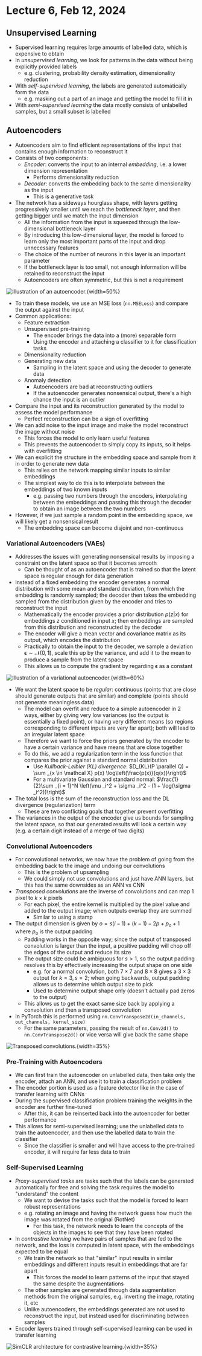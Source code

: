 # Lecture 6, Feb 12, 2024

## Unsupervised Learning

* Supervised learning requires large amounts of labelled data, which is expensive to obtain
* In *unsupervised learning*, we look for patterns in the data without being explicitly provided labels
	* e.g. clustering, probability density estimation, dimensionality reduction
* With *self-supervised learning*, the labels are generated automatically form the data
	* e.g. masking out a part of an image and getting the model to fill it in
* With *semi-supervised learning* the data mostly consists of unlabelled samples, but a small subset is labelled

## Autoencoders

* Autoencoders aim to find efficient representations of the input that contains enough information to reconstruct it
* Consists of two components:
	* *Encoder*: converts the input to an internal *embedding*, i.e. a lower dimension representation
		* Performs dimensionality reduction
	* *Decoder*: converts the embedding back to the same dimensionality as the input
		* This is a generative task
* The network has a sideways hourglass shape, with layers getting progressively smaller until we reach the *bottleneck layer*, and then getting bigger until we match the input dimension
	* All the information from the input is squeezed through the low-dimensional bottleneck layer
	* By introducing this low-dimensional layer, the model is forced to learn only the most important parts of the input and drop unnecessary features
	* The choice of the number of neurons in this layer is an important parameter
	* If the bottleneck layer is too small, not enough information will be retained to reconstruct the input
	* Autoencoders are often symmetric, but this is not a requirement

![Illustration of an autoencoder.](./imgs/lec6_1.png){width=50%}

* To train these models, we use an MSE loss (`nn.MSELoss`) and compare the output against the input
* Common applications:
	* Feature extraction
	* Unsupervised pre-training
		* The encoder brings the data into a (more) separable form
		* Using the encoder and attaching a classifier to it for classification tasks
	* Dimensionality reduction
	* Generating new data
		* Sampling in the latent space and using the decoder to generate data
	* Anomaly detection
		* Autoencoders are bad at reconstructing outliers
		* If the autoencoder generates nonsensical output, there's a high chance the input is an outlier
* Compare the input and its reconstruction generated by the model to assess the model performance
	* Perfect reconstruction can be a sign of overfitting
* We can add noise to the input image and make the model reconstruct the image without noise
	* This forces the model to only learn useful features
	* This prevents the autoencoder to simply copy its inputs, so it helps with overfitting
* We can explicit the structure in the embedding space and sample from it in order to generate new data
	* This relies on the network mapping similar inputs to similar embeddings
	* The simplest way to do this is to interpolate between the embeddings of two known inputs
		* e.g. passing two numbers through the encoders, interpolating between the embeddings and passing this through the decoder to obtain an image between the two numbers
* However, if we just sample a random point in the embedding space, we will likely get a nonsensical result
	* The embedding space can become disjoint and non-continuous

### Variational Autoencoders (VAEs)

* Addresses the issues with generating nonsensical results by imposing a constraint on the latent space so that it becomes smooth
	* Can be thought of as an autoencoder that is trained so that the latent space is regular enough for data generation
* Instead of a fixed embedding the encoder generates a normal distribution with some mean and standard deviation, from which the embedding is randomly sampled; the decoder then takes the embedding sampled from the distribution given by the encoder and tries to reconstruct the input
	* Mathematically the encoder provides a prior distribution $p(z | x)$ for embeddings $z$ conditioned in input $x$; then embeddings are sampled from this distribution and reconstructed by the decoder
	* The encoder will give a mean vector and covariance matrix as its output, which encodes the distribution
	* Practically to obtain the input to the decoder, we sample a deviation $\bm\epsilon \sim \mathcal N(0, \bm 1)$, scale this up by the variance, and add it to the mean to produce a sample from the latent space
	* This allows us to compute the gradient by regarding $\bm\epsilon$ as a constant

![Illustration of a variational autoencoder.](./imgs/lec6_2.png){width=60%}

* We want the latent space to be *regular*: continuous (points that are close should generate outputs that are similar) and complete (points should not generate meaningless data)
	* The model can overfit and reduce to a simple autoencoder in 2 ways, either by giving very low variances (so the output is essentially a fixed point), or having very different means (so regions corresponding to different inputs are very far apart); both will lead to an irregular latent space
	* Therefore we want to force the priors generated by the encoder to have a certain variance and have means that are close together
	* To do this, we add a regularization term in the loss function that compares the prior against a standard normal distribution
		* Use *Kullback-Leibler (KL) divergence*: $D_{KL}(P \parallel Q) = \sum _{x \in \mathcal X} p(x) \log\left(\frac{p(x)}{q(x)}\right)$
		* For a multivariate Gaussian and standard normal: $\frac{1}{2}\sum _{i = 1}^N \left(\mu _i^2 + \sigma _i^2 - (1 + \log(\sigma _i^2))\right)$
* The total loss is the sum of the reconstruction loss and the DL divergence (regularization) term
	* These are two conflicting goals that together prevent overfitting
* The variances in the output of the encoder give us bounds for sampling the latent space, so that our generated results will look a certain way (e.g. a certain digit instead of a merge of two digits)

### Convolutional Autoencoders

* For convolutional networks, we now have the problem of going from the embedding back to the image and undoing our convolutions
	* This is the problem of upsampling
	* We could simply not use convolutions and just have ANN layers, but this has the same downsides as an ANN vs CNN
* *Transposed convolutions* are the inverse of convolutions and can map 1 pixel to $k \times k$ pixels
	* For each pixel, the entire kernel is multiplied by the pixel value and added to the output image; when outputs overlap they are summed
		* Similar to using a stamp
* The output dimension is given by $o = s(i - 1) + (k - 1) - 2p + p_o + 1$ where $p_o$ is the output padding
	* Padding works in the opposite way; since the output of transposed convolution is larger than the input, a positive padding will chop off the edges of the output and reduce its size
	* The output size could be ambiguous for $s > 1$, so the output padding resolves this by effectively increasing the output shape on one side
		* e.g. for a normal convolution, both $7 \times 7$ and $8 \times 8$ gives a $3 \times 3$ output for $k = 3, s = 2$; when going backwards, output padding allows us to determine which output size to pick
		* Used to determine output shape only (doesn't actually pad zeros to the output)
	* This allows us to get the exact same size back by applying a convolution and then a transposed convolution
* In PyTorch this is performed using `nn.ConvTranspose2d(in_channels, out_channels, kernel_size)`
	* For the same parameters, passing the result of `nn.Conv2d()` to `nn.ConvTranspose2d()` or vice versa will give back the same shape

![Transposed convolutions.](./imgs/lec6_3.png){width=35%}

### Pre-Training with Autoencoders

* We can first train the autoencoder on unlabelled data, then take only the encoder, attach an ANN, and use it to train a classification problem
* The encoder portion is used as a feature detector like in the case of transfer learning with CNNs
* During the supervised classification problem training the weights in the encoder are further fine-tuned
	* After this, it can be reinserted back into the autoencoder for better performance
* This allows for semi-supervised learning; use the unlabelled data to train the autoencoder, and then use the labelled data to train the classifier
	* Since the classifier is smaller and will have access to the pre-trained encoder, it will require far less data to train

### Self-Supervised Learning

* *Proxy-supervised tasks* are tasks such that the labels can be generated automatically for free and solving the task requires the model to "understand" the content
	* We want to devise the tasks such that the model is forced to learn robust representations
	* e.g. rotating an image and having the network guess how much the image was rotated from the original (RotNet)
		* For this task, the network needs to learn the concepts of the objects in the images to see that they have been rotated
* In *contrastive learning* we have pairs of samples that are fed to the network, and the loss is computed in latent space, with the embeddings expected to be equal
	* We train the network so that "similar" input results in similar embeddings and different inputs result in embeddings that are far apart
		* This forces the model to learn patterns of the input that stayed the same despite the augmentations
	* The other samples are generated through data augmentation methods from the original samples, e.g. inverting the image, rotating it, etc
	* Unlike autoencoders, the embeddings generated are not used to reconstruct the input, but instead used for discriminating between samples
* Encoder layers trained through self-supervised learning can be used in transfer learning

![SimCLR architecture for contrastive learning.](./imgs/lec6_4.png){width=35%}


